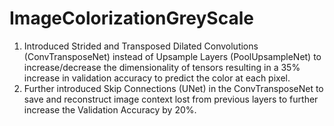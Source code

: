 # ImageColorizationGreyScale
1. Introduced Strided and Transposed Dilated Convolutions (ConvTransposeNet) instead of Upsample Layers (PoolUpsampleNet) to increase/decrease the dimensionality of tensors resulting in a 35% increase in validation accuracy to predict the color at each pixel.
2. Further introduced Skip Connections (UNet) in the ConvTransposeNet to save and reconstruct image context lost from previous layers to further increase the Validation Accuracy by 20%.
